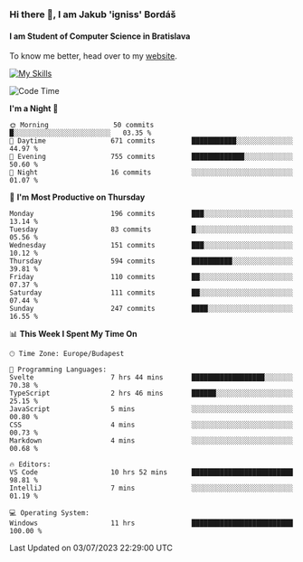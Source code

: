 ### Hi there 👋, I am Jakub 'igniss' Bordáš

#### I am Student of Computer Science in Bratislava
To know me better, head over to my [website](https://bordas.sk).

[![My Skills](https://skillicons.dev/icons?i=js,html,css,figma,svelte,java,kotlin,python,postgresql,typescript,nest,nodejs)](https://bordas.sk)


<!--START_SECTION:waka-->
![Code Time](http://img.shields.io/badge/Code%20Time-1%2C190%20hrs%2053%20mins-blue)

**I'm a Night 🦉** 

```text
🌞 Morning                50 commits          █░░░░░░░░░░░░░░░░░░░░░░░░   03.35 % 
🌆 Daytime                671 commits         ███████████░░░░░░░░░░░░░░   44.97 % 
🌃 Evening                755 commits         █████████████░░░░░░░░░░░░   50.60 % 
🌙 Night                  16 commits          ░░░░░░░░░░░░░░░░░░░░░░░░░   01.07 % 
```
📅 **I'm Most Productive on Thursday** 

```text
Monday                   196 commits         ███░░░░░░░░░░░░░░░░░░░░░░   13.14 % 
Tuesday                  83 commits          █░░░░░░░░░░░░░░░░░░░░░░░░   05.56 % 
Wednesday                151 commits         ███░░░░░░░░░░░░░░░░░░░░░░   10.12 % 
Thursday                 594 commits         ██████████░░░░░░░░░░░░░░░   39.81 % 
Friday                   110 commits         ██░░░░░░░░░░░░░░░░░░░░░░░   07.37 % 
Saturday                 111 commits         ██░░░░░░░░░░░░░░░░░░░░░░░   07.44 % 
Sunday                   247 commits         ████░░░░░░░░░░░░░░░░░░░░░   16.55 % 
```


📊 **This Week I Spent My Time On** 

```text
🕑︎ Time Zone: Europe/Budapest

💬 Programming Languages: 
Svelte                   7 hrs 44 mins       ██████████████████░░░░░░░   70.38 % 
TypeScript               2 hrs 46 mins       ██████░░░░░░░░░░░░░░░░░░░   25.15 % 
JavaScript               5 mins              ░░░░░░░░░░░░░░░░░░░░░░░░░   00.80 % 
CSS                      4 mins              ░░░░░░░░░░░░░░░░░░░░░░░░░   00.73 % 
Markdown                 4 mins              ░░░░░░░░░░░░░░░░░░░░░░░░░   00.68 % 

🔥 Editors: 
VS Code                  10 hrs 52 mins      █████████████████████████   98.81 % 
IntelliJ                 7 mins              ░░░░░░░░░░░░░░░░░░░░░░░░░   01.19 % 

💻 Operating System: 
Windows                  11 hrs              █████████████████████████   100.00 % 
```


 Last Updated on 03/07/2023 22:29:00 UTC
<!--END_SECTION:waka-->

